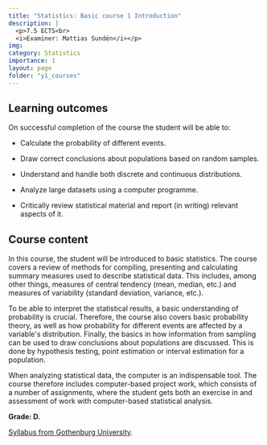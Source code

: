 ```yaml
---
title: "Statistics: Basic course 1 Introduction"
description: |
  <p>7.5 ECTS<br>
  <i>Examiner: Mattias Sundén</i></p>
img:
category: Statistics
importance: 1
layout: page
folder: "y1_courses"
---
```


## Learning outcomes

On successful completion of the course the student will be able to:

- Calculate the probability of different events.

- Draw correct conclusions about populations based on random samples.

- Understand and handle both discrete and continuous distributions.

- Analyze large datasets using a computer programme.

- Critically review statistical material and report (in writing) relevant aspects of it.

## Course content

In this course, the student will be introduced to basic statistics. The course covers a
review of methods for compiling, presenting and calculating summary measures used to
describe statistical data. This includes, among other things, measures of central tendency
(mean, median, etc.) and measures of variability (standard deviation, variance, etc.).

To be able to interpret the statistical results, a basic understanding of probability is
crucial. Therefore, the course also covers basic probability theory, as well as how
probability for different events are affected by a variable's distribution. Finally, the
basics in how information from sampling can be used to draw conclusions about
populations are discussed. This is done by hypothesis testing, point estimation or
interval estimation for a population.

When analyzing statistical data, the computer is an indispensable tool. The course
therefore includes computer-based project work, which consists of a number of
assignments, where the student gets both an exercise in and assessment of work with
computer-based statistical analysis.

**Grade: D.**

[Syllabus from Gothenburg University](https://kursplaner.gu.se/pdf/kurs/en/STK110.pdf).
